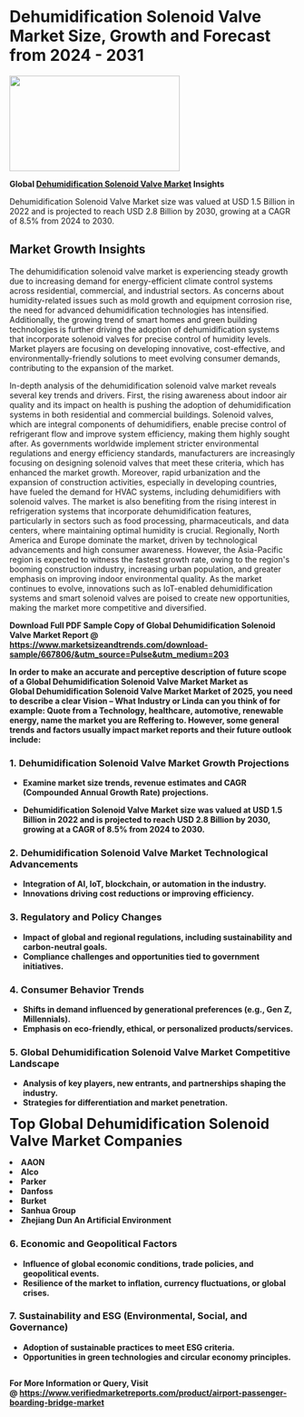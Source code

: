 <H1>Dehumidification Solenoid Valve Market Size, Growth and Forecast from 2024 - 2031</H1><img class="aligncenter size-medium wp-image-584254" src="https://thirdeyenews.in/wp-content/uploads/2024/09/Global-Market-Research-300x168.jpeg" alt="" width="300" height="168" /><p><strong>Global&nbsp;<a href="https://www.marketsizeandtrends.com/download-sample/667806/&amp;utm_source=Pulse&amp;utm_medium=203">Dehumidification Solenoid Valve Market</a> Insights</strong></p><p>Dehumidification Solenoid Valve Market size was valued at USD 1.5 Billion in 2022 and is projected to reach USD 2.8 Billion by 2030, growing at a CAGR of 8.5% from 2024 to 2030.</p><p><h2>Market Growth Insights</h2> <p>The dehumidification solenoid valve market is experiencing steady growth due to increasing demand for energy-efficient climate control systems across residential, commercial, and industrial sectors. As concerns about humidity-related issues such as mold growth and equipment corrosion rise, the need for advanced dehumidification technologies has intensified. Additionally, the growing trend of smart homes and green building technologies is further driving the adoption of dehumidification systems that incorporate solenoid valves for precise control of humidity levels. Market players are focusing on developing innovative, cost-effective, and environmentally-friendly solutions to meet evolving consumer demands, contributing to the expansion of the market.</p> <p><strong></strong></p> <p>In-depth analysis of the dehumidification solenoid valve market reveals several key trends and drivers. First, the rising awareness about indoor air quality and its impact on health is pushing the adoption of dehumidification systems in both residential and commercial buildings. Solenoid valves, which are integral components of dehumidifiers, enable precise control of refrigerant flow and improve system efficiency, making them highly sought after. As governments worldwide implement stricter environmental regulations and energy efficiency standards, manufacturers are increasingly focusing on designing solenoid valves that meet these criteria, which has enhanced the market growth. Moreover, rapid urbanization and the expansion of construction activities, especially in developing countries, have fueled the demand for HVAC systems, including dehumidifiers with solenoid valves. The market is also benefiting from the rising interest in refrigeration systems that incorporate dehumidification features, particularly in sectors such as food processing, pharmaceuticals, and data centers, where maintaining optimal humidity is crucial. Regionally, North America and Europe dominate the market, driven by technological advancements and high consumer awareness. However, the Asia-Pacific region is expected to witness the fastest growth rate, owing to the region's booming construction industry, increasing urban population, and greater emphasis on improving indoor environmental quality. As the market continues to evolve, innovations such as IoT-enabled dehumidification systems and smart solenoid valves are poised to create new opportunities, making the market more competitive and diversified.</p> <p><strong></p><p><span class=""><strong>Download Full PDF Sample Copy of Global Dehumidification Solenoid Valve Market Report</strong> @ <a href="https://www.marketsizeandtrends.com/download-sample/667806/&amp;utm_source=Pulse&amp;utm_medium=203" target="_blank">https://www.marketsizeandtrends.com/download-sample/667806/&amp;utm_source=Pulse&amp;utm_medium=203</a></span></p><p>In order to make an accurate and perceptive description of future scope of a Global&nbsp;Dehumidification Solenoid Valve Market Market as Global&nbsp;Dehumidification Solenoid Valve Market Market of 2025, you need to describe a clear Vision &ndash; What Industry or Linda can you think of for example: Quote from a Technology, healthcare, automotive, renewable energy, name the market you are Reffering to. However, some general trends and factors usually impact market reports and their future outlook include:</p><h3>1.&nbsp;<strong>Dehumidification Solenoid Valve Market Growth Projections</strong></h3><ul><li>Examine market size trends, revenue estimates and CAGR (Compounded Annual Growth Rate) projections.</li><li><p>Dehumidification Solenoid Valve Market size was valued at USD 1.5 Billion in 2022 and is projected to reach USD 2.8 Billion by 2030, growing at a CAGR of 8.5% from 2024 to 2030.</p></li></ul><h3>2.&nbsp;<strong>Dehumidification Solenoid Valve Market Technological Advancements</strong></h3><ul><li>Integration of AI, IoT, blockchain, or automation in the industry.</li><li>Innovations driving cost reductions or improving efficiency.</li></ul><h3>3.&nbsp;<strong>Regulatory and Policy Changes</strong></h3><ul><li>Impact of global and regional regulations, including sustainability and carbon-neutral goals.</li><li>Compliance challenges and opportunities tied to government initiatives.</li></ul><h3>4.&nbsp;<strong>Consumer Behavior Trends</strong></h3><ul><li>Shifts in demand influenced by generational preferences (e.g., Gen Z, Millennials).</li><li>Emphasis on eco-friendly, ethical, or personalized products/services.</li></ul><h3>5.&nbsp;<strong>Global Dehumidification Solenoid Valve Market Competitive Landscape</strong></h3><ul><li>Analysis of key players, new entrants, and partnerships shaping the industry.</li><li>Strategies for differentiation and market penetration.</li></ul><p data-pm-slice="1 1 []"><span style="color: inherit; font-family: inherit; font-size: 25px;">Top Global Dehumidification Solenoid Valve Market Companies</span></p><div class="" data-test-id=""><p><li>AAON</li><li> Alco</li><li> Parker</li><li> Danfoss</li><li> Burket</li><li> Sanhua Group</li><li> Zhejiang Dun An Artificial Environment</li></p></div><h3>6.&nbsp;<strong>Economic and Geopolitical Factors</strong></h3><ul><li>Influence of global economic conditions, trade policies, and geopolitical events.</li><li>Resilience of the market to inflation, currency fluctuations, or global crises.</li></ul><h3>7.&nbsp;<strong>Sustainability and ESG (Environmental, Social, and Governance)</strong></h3><ul><li>Adoption of sustainable practices to meet ESG criteria.</li><li>Opportunities in green technologies and circular economy principles.</li></ul><h2><strong style="font-size: 14px;">For More Information or Query, Visit @&nbsp;</strong><a style="background-color: #ffffff; font-size: 14px;" href="https://www.marketsizeandtrends.com/report/dehumidification-solenoid-valve-market/" target="_blank">https://www.verifiedmarketreports.com/product/airport-passenger-boarding-bridge-market</a></h2>
